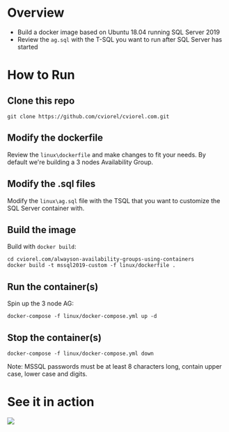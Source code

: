 
# Overview

* Build a docker image based on Ubuntu 18.04 running SQL Server 2019
* Review the `ag.sql` with the T-SQL you want to run after SQL Server has started

# How to Run
## Clone this repo
```
git clone https://github.com/cviorel/cviorel.com.git
```
## Modify the dockerfile
Review the `linux\dockerfile` and make changes to fit your needs.
By default we're building a 3 nodes Availability Group.

## Modify the .sql files
Modify the `linux\ag.sql` file with the TSQL that you want to customize the SQL Server container with.

## Build the image 
Build with `docker build`:
```
cd cviorel.com/alwayson-availability-groups-using-containers
docker build -t mssql2019-custom -f linux/dockerfile .
```

## Run the container(s)
Spin up the 3 node AG:
```
docker-compose -f linux/docker-compose.yml up -d
```

## Stop the container(s)
```
docker-compose -f linux/docker-compose.yml down
```

Note: MSSQL passwords must be at least 8 characters long, contain upper case, lower case and digits.  

# See it in action
![](https://github.com/cviorel/cviorel.com/blob/main/alwayson-availability-groups-using-containers/alwayson-availability-groups-using-containers.gif)
